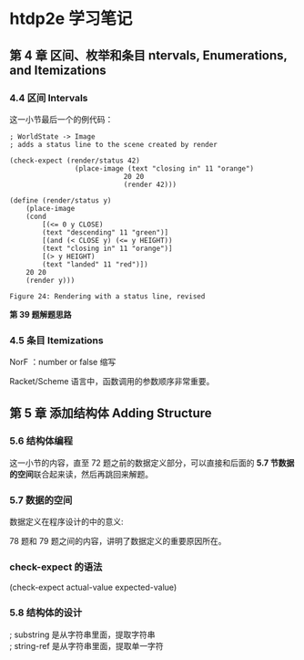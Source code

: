 # htdp2e 学习笔记

## 第 4 章 区间、枚举和条目 ntervals, Enumerations, and Itemizations

### 4.4 区间 Intervals
这一小节最后一个的例代码：
~~~
; WorldState -> Image
; adds a status line to the scene created by render  
    
(check-expect (render/status 42)
                (place-image (text "closing in" 11 "orange")
                            20 20
                            (render 42)))
    
(define (render/status y)
    (place-image
    (cond
        [(<= 0 y CLOSE)
        (text "descending" 11 "green")]
        [(and (< CLOSE y) (<= y HEIGHT))
        (text "closing in" 11 "orange")]
        [(> y HEIGHT)
        (text "landed" 11 "red")])
    20 20
    (render y)))

Figure 24: Rendering with a status line, revised
~~~

**第 39 题解题思路**

### 4.5 条目 Itemizations
NorF ：number or false 缩写   

Racket/Scheme 语言中，函数调用的参数顺序非常重要。


## 第 5 章 添加结构体 Adding Structure

### 5.6 结构体编程

这一小节的内容，直至 72 题之前的数据定义部分，可以直接和后面的 **5.7 节数据的空间**联合起来读，然后再跳回来解题。

### 5.7 数据的空间

数据定义在程序设计的中的意义:

78 题和 79 题之间的内容，讲明了数据定义的重要原因所在。

### check-expect 的语法
(check-expect actual-value expected-value)

### 5.8 结构体的设计
; substring 是从字符串里面，提取字符串   
; string-ref 是从字符串里面，提取单一字符

